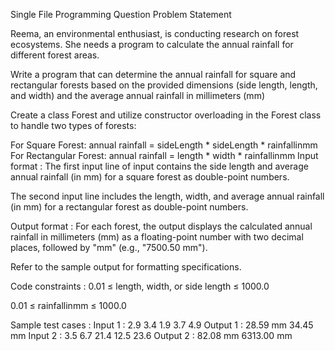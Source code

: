 Single File Programming Question
Problem Statement



Reema, an environmental enthusiast, is conducting research on forest ecosystems. She needs a program to calculate the annual rainfall for different forest areas. 



Write a program that can determine the annual rainfall for square and rectangular forests based on the provided dimensions (side length, length, and width) and the average annual rainfall in millimeters (mm)



Create a class Forest and utilize constructor overloading in the Forest class to handle two types of forests:

For Square Forest: annual rainfall = sideLength * sideLength * rainfallinmm
For Rectangular Forest: annual rainfall = length * width * rainfallinmm
Input format :
The first input line of input contains the side length and average annual rainfall (in mm) for a square forest as double-point numbers.

The second input line includes the length, width, and average annual rainfall (in mm) for a rectangular forest as double-point numbers.

Output format :
For each forest, the output displays the calculated annual rainfall in millimeters (mm) as a floating-point number with two decimal places, followed by "mm" (e.g., "7500.50 mm").



Refer to the sample output for formatting specifications.

Code constraints :
0.01 ≤ length, width, or side length ≤ 1000.0

0.01 ≤ rainfallinmm ≤ 1000.0

Sample test cases :
Input 1 :
2.9 3.4
1.9 3.7 4.9
Output 1 :
28.59 mm
34.45 mm
Input 2 :
3.5 6.7
21.4 12.5 23.6
Output 2 :
82.08 mm
6313.00 mm